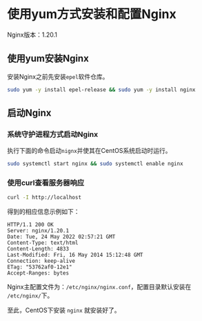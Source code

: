 # 使用yum方式安装和配置Nginx

Nginx版本：1.20.1

## 使用yum安装Nginx

安装Nginx之前先安装`epel`软件仓库。

```bash
sudo yum -y install epel-release && sudo yum -y install nginx
```

## 启动Nginx

### 系统守护进程方式启动Nginx

执行下面的命令启动`nignx`并使其在CentOS系统启动时运行。

```bash
sudo systemctl start nginx && sudo systemctl enable nginx
```

### 使用curl查看服务器响应

```bash
curl -I http://localhost
```

得到的相应信息示例如下：

```text
HTTP/1.1 200 OK
Server: nginx/1.20.1
Date: Tue, 24 May 2022 02:57:21 GMT
Content-Type: text/html
Content-Length: 4833
Last-Modified: Fri, 16 May 2014 15:12:48 GMT
Connection: keep-alive
ETag: "53762af0-12e1"
Accept-Ranges: bytes
```

Nginx主配置文件为：`/etc/nginx/nginx.conf`，配置目录默认安装在 `/etc/nginx/`下。

至此，CentOS下安装 `nginx` 就安装好了。
